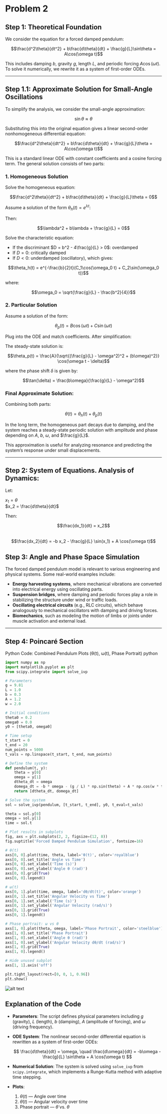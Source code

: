 # Problem 2

## Step 1: Theoretical Foundation

We consider the equation for a forced damped pendulum:

$$\frac{d^2\theta}{dt^2} + b\frac{d\theta}{dt} + \frac{g}{L}\sin\theta = A\cos(\omega t)$$

This includes damping $b$, gravity $g$, length $L$, and periodic forcing $A\cos(\omega t)$.
To solve it numerically, we rewrite it as a system of first-order ODEs.

---

## Step 1.1: Approximate Solution for Small-Angle Oscillations

To simplify the analysis, we consider the small-angle approximation:

$$\sin\theta \approx \theta$$

Substituting this into the original equation gives a linear second-order nonhomogeneous differential equation:

$$\frac{d^2\theta}{dt^2} + b\frac{d\theta}{dt} + \frac{g}{L}\theta = A\cos(\omega t)$$

This is a standard linear ODE with constant coefficients and a cosine forcing term. The general solution consists of two parts:

### 1. Homogeneous Solution

Solve the homogeneous equation:

$$\frac{d^2\theta}{dt^2} + b\frac{d\theta}{dt} + \frac{g}{L}\theta = 0$$

Assume a solution of the form $\theta_h(t) = e^{\lambda t}$:

Then:

$$\lambda^2 + b\lambda + \frac{g}{L} = 0$$

Solve the characteristic equation:

- If the discriminant $D = b^2 - 4\frac{g}{L} > 0$: overdamped
- If $D = 0$: critically damped
- If $D < 0$: underdamped (oscillatory), which gives:

$$\theta_h(t) = e^{-\frac{b}{2}t}(C_1\cos(\omega_0 t) + C_2\sin(\omega_0 t))$$

where:

$$\omega_0 = \sqrt{\frac{g}{L} - \frac{b^2}{4}}$$

### 2. Particular Solution

Assume a solution of the form:

$$\theta_p(t) = B\cos(\omega t) + C\sin(\omega t)$$

Plug into the ODE and match coefficients. After simplification:

The steady-state solution is:

$$\theta_p(t) = \frac{A}{\sqrt{(\frac{g}{L} - \omega^2)^2 + (b\omega)^2}} \cos(\omega t - \delta)$$

where the phase shift $\delta$ is given by:

$$\tan(\delta) = \frac{b\omega}{\frac{g}{L} - \omega^2}$$

### Final Approximate Solution:

Combining both parts:

$$\theta(t) = \theta_h(t) + \theta_p(t)$$

In the long term, the homogeneous part decays due to damping, and the system reaches a steady-state periodic solution with amplitude and phase depending on $A$, $b$, $\omega$, and $\frac{g}{L}$.

This approximation is useful for analyzing resonance and predicting the system’s response under small displacements.

---

## Step 2: System of Equations. Analysis of Dynamics:

Let:

$x_1 = \theta$  
$x_2 = \frac{d\theta}{dt}$

Then:

$$\frac{dx_1}{dt} = x_2$$  
$$\frac{dx_2}{dt} = -b x_2 - \frac{g}{L} \sin(x_1) + A \cos(\omega t)$$

## Step 3: Angle and Phase Space Simulation


The forced damped pendulum model is relevant to various engineering and physical systems. Some real-world examples include:

- **Energy harvesting systems**, where mechanical vibrations are converted into electrical energy using oscillating parts.
- **Suspension bridges**, where damping and periodic forces play a role in stabilizing the structure under wind or traffic loads.
- **Oscillating electrical circuits** (e.g., RLC circuits), which behave analogously to mechanical oscillators with damping and driving forces.
- **Biomechanics**, such as modeling the motion of limbs or joints under muscle activation and external load.

---

## Step 4: Poincaré Section
Python Code: Combined Pendulum Plots (θ(t), ω(t), Phase Portrait)
python
```python
import numpy as np
import matplotlib.pyplot as plt
from scipy.integrate import solve_ivp

# Parameters
g = 9.81
L = 1.0
b = 0.3
A = 1.2
w = 2.0

# Initial conditions
theta0 = 0.2
omega0 = 0.0
y0 = [theta0, omega0]

# Time setup
t_start = 0
t_end = 20
num_points = 5000
t_vals = np.linspace(t_start, t_end, num_points)

# Define the system
def pendulum(t, y):
    theta = y[0]
    omega = y[1]
    dtheta_dt = omega
    domega_dt = -b * omega - (g / L) * np.sin(theta) + A * np.cos(w * t)
    return [dtheta_dt, domega_dt]

# Solve the system
sol = solve_ivp(pendulum, [t_start, t_end], y0, t_eval=t_vals)

theta = sol.y[0]
omega = sol.y[1]
time = sol.t

# Plot results in subplots
fig, axs = plt.subplots(2, 2, figsize=(12, 8))
fig.suptitle('Forced Damped Pendulum Simulation', fontsize=16)

# θ(t)
axs[0, 0].plot(time, theta, label='θ(t)', color='royalblue')
axs[0, 0].set_title('Angle vs Time')
axs[0, 0].set_xlabel('Time (s)')
axs[0, 0].set_ylabel('Angle θ (rad)')
axs[0, 0].grid(True)
axs[0, 0].legend()

# ω(t)
axs[0, 1].plot(time, omega, label='dθ/dt(t)', color='orange')
axs[0, 1].set_title('Angular Velocity vs Time')
axs[0, 1].set_xlabel('Time (s)')
axs[0, 1].set_ylabel('Angular Velocity (rad/s)')
axs[0, 1].grid(True)
axs[0, 1].legend()

# Phase portrait: ω vs θ
axs[1, 0].plot(theta, omega, label='Phase Portrait', color='steelblue')
axs[1, 0].set_title('Phase Portrait')
axs[1, 0].set_xlabel('Angle θ (rad)')
axs[1, 0].set_ylabel('Angular Velocity dθ/dt (rad/s)')
axs[1, 0].grid(True)
axs[1, 0].legend()

# Hide unused subplot
axs[1, 1].axis('off')

plt.tight_layout(rect=[0, 0, 1, 0.96])
plt.show()
```
![alt text](image-1.png)

##  Explanation of the Code

- **Parameters**: The script defines physical parameters including $g$ (gravity), $L$ (length), $b$ (damping), $A$ (amplitude of forcing), and $\omega$ (driving frequency).
  
- **ODE System**: The nonlinear second-order differential equation is rewritten as a system of first-order ODEs:

  $$
  \frac{d\theta}{dt} = \omega, \quad \frac{d\omega}{dt} = -b\omega - \frac{g}{L} \sin\theta + A \cos(\omega t)
  $$

- **Numerical Solution**: The system is solved using `solve_ivp` from `scipy.integrate`, which implements a Runge-Kutta method with adaptive time stepping.

- **Plots**:
  1. $\theta(t)$ — Angle over time
  2. $\dot{\theta}(t)$ — Angular velocity over time
  3. Phase portrait — $\dot{\theta}$ vs. $\theta$